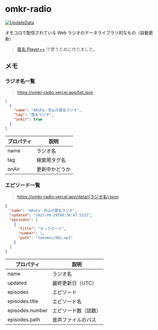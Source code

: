 # omkr-radio

[![UpdateData](https://github.com/arrow2nd/omkr-radio/actions/workflows/updateData.yaml/badge.svg)](https://github.com/arrow2nd/omkr-radio/actions/workflows/updateData.yaml)

オモコロで配信されている Web ラジオのデータライブラリ的なもの（自動更新）

> [匿名 Player++](https://github.com/arrow2nd/tokumei-player-pp) で使うために作りました。

## メモ

### ラジオ名一覧

> https://omkr-radio.vercel.app/list.json

```json
[
  {
    "name": "ARuFa・恐山の匿名ラジオ",
    "tag": "匿名ラジオ",
    "onAir": true
  }
]
```

| プロパティ | 説明           |
| ---------- | -------------- |
| name       | ラジオ名       |
| tag        | 検索用タグ名   |
| onAir      | 更新中かどうか |

### エピソード一覧

> https://omkr-radio.vercel.app/data/{ラジオ名}.json

```json
{
  "name": "ARuFa・恐山の匿名ラジオ",
  "updated": "2021-09-29T08:36:47.532Z",
  "episodes": [
    {
      "title": "キックボード",
      "number": 1,
      "path": "tokumei/001.mp3"
    }
  ]
}
```

| プロパティ      | 説明                 |
| --------------- | -------------------- |
| name            | ラジオ名             |
| updated         | 最終更新日（UTC）    |
| episodes        | エピソード           |
| episodes.title  | エピソード名         |
| episodes.number | エピソード数（話数） |
| episodes.path   | 音声ファイルのパス   |
